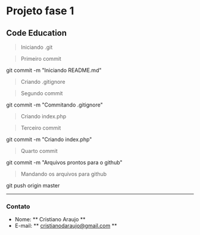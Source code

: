 # Projeto fase 1 #
## Code Education ##

> Iniciando .git

> Primeiro commit 
  
  git commit -m "Iniciando README.md"

> Criando .gitignore

> Segundo commit

  git commit -m "Commitando .gitignore"

> Criando index.php

> Terceiro commit

  git commit -m "Criando index.php" 

> Quarto commit

  git commit -m "Arquivos prontos para o github"

> Mandando os arquivos para github

  git push origin master

---

### Contato ###

*    Nome: ** Cristiano Araujo **
*    E-mail: ** cristianodaraujo@gmail.com **
